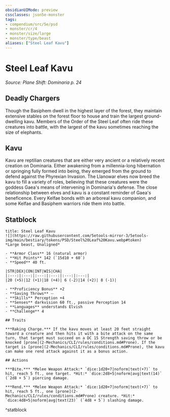 ```yaml
---
obsidianUIMode: preview
cssclasses: json5e-monster
tags:
- compendium/src/5e/psd
- monster/cr/4
- monster/size/large
- monster/type/beast
aliases: ["Steel Leaf Kavu"]
---
```

# Steel Leaf Kavu
*Source: Plane Shift: Dominaria p. 24*  

## Deadly Chargers

Though the Basiphem dwell in the highest layer of the forest, they maintain extensive stables on the forest floor to house and train the largest ground-dwelling kavu. Members of the Order of the Steel Leaf often ride these creatures into battle, with the largest of the kavu sometimes reaching the size of elephants.

## Kavu

Kavu are reptilian creatures that are either very ancient or a relatively recent creation on Dominaria. Either awakening from a millennia-long hibernation or springing fully formed into being, they emerged from the ground to defend against the Phyrexian Invasion. The Llanowar elves now breed the kavu to fill a variety of roles, believing that these creatures were the goddess Gaea's means of intervening in Dominaria's defense. The close relationship between elves and kavu is a constant reminder of Gaea's beneficence. Every Kelfae bonds with an arboreal kavu companion, and some Kelfae and Basiphem warriors ride them into battle.

## Statblock

```ad-statblock
title: Steel Leaf Kavu
![](https://raw.githubusercontent.com/5etools-mirror-3/5etools-img/main/bestiary/tokens/PSD/Steel%20Leaf%20Kavu.webp#token)
*Large beast, Unaligned*

- **Armor Class** 16 (natural armor)
- **Hit Points** 142 (`15d10 + 60`)
- **Speed** 40 ft.

|STR|DEX|CON|INT|WIS|CHA|
|:---:|:---:|:---:|:---:|:---:|:---:|
|20 (+5)|12 (+1)|18 (+4)| 6 (-2)|14 (+2)| 8 (-1)|

- **Proficiency Bonus** +2
- **Saving Throws** ⏤
- **Skills** Perception +4
- **Senses** darkvision 60 ft., passive Perception 14
- **Languages** understands Elvish
- **Challenge** 4

## Traits

***Raking Charge.*** If the kavu moves at least 20 feet straight toward a creature and then hits it with a bite attack on the same turn, that target must succeed on a DC 15 Strength saving throw or be knocked [prone](2-Mechanics/CLI/rules/conditions.md#Prone). If the target is [prone](2-Mechanics/CLI/rules/conditions.md#Prone), the kavu can make one rend attack against it as a bonus action.

## Actions

***Bite.*** *Melee Weapon Attack:* `dice:1d20+7|noform|text(+7)` to hit, reach 5 ft., one target. *Hit:* `dice:2d8+5|noform|avg|text(14)` (`2d8 + 5`) piercing damage.

***Rend.*** *Melee Weapon Attack:* `dice:1d20+7|noform|text(+7)` to hit, reach 5 ft., one [prone](2-Mechanics/CLI/rules/conditions.md#Prone) creature. *Hit:* `dice:4d8+5|noform|avg|text(23)` (`4d8 + 5`) slashing damage.
```
^statblock